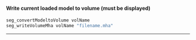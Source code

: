 #### Write current loaded model to volume (must be displayed)

```tcl
seg_convertModeltoVolume volName
seg_writeVolumeMha volName "filename.mha"
```

----
<br>

